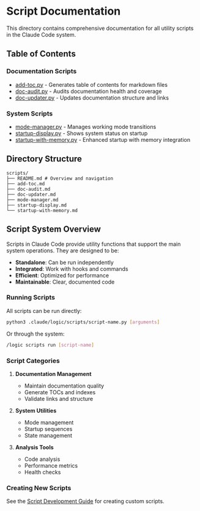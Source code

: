 # Script Documentation

This directory contains comprehensive documentation for all utility scripts in the Claude Code system.

## Table of Contents

### Documentation Scripts
- [add-toc.py](./add-toc.md) - Generates table of contents for markdown files
- [doc-audit.py](./doc-audit.md) - Audits documentation health and coverage
- [doc-updater.py](./doc-updater.md) - Updates documentation structure and links

### System Scripts
- [mode-manager.py](./mode-manager.md) - Manages working mode transitions
- [startup-display.py](./startup-display.md) - Shows system status on startup
- [startup-with-memory.py](./startup-with-memory.md) - Enhanced startup with memory integration

## Directory Structure

```
scripts/
├── README.md # Overview and navigation
├── add-toc.md
├── doc-audit.md
├── doc-updater.md
├── mode-manager.md
├── startup-display.md
└── startup-with-memory.md
```

## Script System Overview

Scripts in Claude Code provide utility functions that support the main system operations. They are designed to be:

- **Standalone**: Can be run independently
- **Integrated**: Work with hooks and commands
- **Efficient**: Optimized for performance
- **Maintainable**: Clear, documented code

### Running Scripts

All scripts can be run directly:

```bash
python3 .claude/logic/scripts/script-name.py [arguments]
```

Or through the system:
```bash
/logic scripts run [script-name]
```

### Script Categories

1. **Documentation Management**
   - Maintain documentation quality
   - Generate TOCs and indexes
   - Validate links and structure

2. **System Utilities**
   - Mode management
   - Startup sequences
   - State management

3. **Analysis Tools**
   - Code analysis
   - Performance metrics
   - Health checks

### Creating New Scripts

See the [Script Development Guide](./script-development-guide.md) for creating custom scripts.